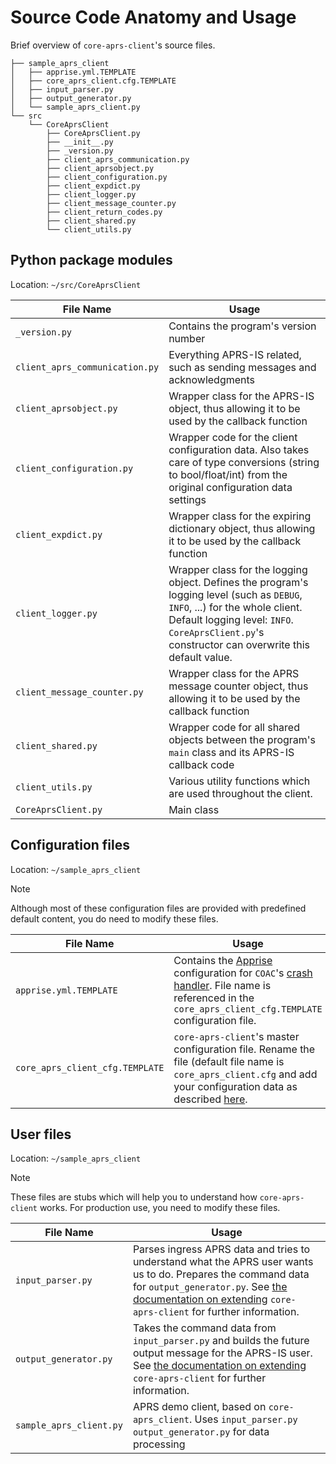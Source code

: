 # Source Code Anatomy and Usage

Brief overview of `core-aprs-client`'s source files. 

```
├── sample_aprs_client
│   ├── apprise.yml.TEMPLATE
│   ├── core_aprs_client.cfg.TEMPLATE
│   ├── input_parser.py
│   ├── output_generator.py
│   └── sample_aprs_client.py
└── src
    └── CoreAprsClient
        ├── CoreAprsClient.py
        ├── __init__.py
        ├── _version.py
        ├── client_aprs_communication.py
        ├── client_aprsobject.py
        ├── client_configuration.py
        ├── client_expdict.py
        ├── client_logger.py
        ├── client_message_counter.py
        ├── client_return_codes.py
        ├── client_shared.py
        └── client_utils.py
```

## Python package modules

Location: `~/src/CoreAprsClient`

| File Name                       | Usage                                                                                                                                                                                                                             |
|---------------------------------|-----------------------------------------------------------------------------------------------------------------------------------------------------------------------------------------------------------------------------------|
| `_version.py`                   | Contains the program's version number                                                                                                                                                                                             |
| `client_aprs_communication.py`  | Everything APRS-IS related, such as sending messages and acknowledgments                                                                                                                                                          |
| `client_aprsobject.py`          | Wrapper class for the APRS-IS object, thus allowing it to be used by the callback function                                                                                                                                        |
| `client_configuration.py`       | Wrapper code for the client configuration data. Also takes care of type conversions (string to bool/float/int) from the original configuration data settings                                                                      |
| `client_expdict.py`             | Wrapper class for the expiring dictionary object, thus allowing it to be used by the callback function                                                                                                                            |
| `client_logger.py`              | Wrapper class for the logging object. Defines the program's logging level (such as `DEBUG`, `INFO`, ...) for the whole client. Default logging level: `INFO`. `CoreAprsClient.py`'s constructor can overwrite this default value. |
| `client_message_counter.py`     | Wrapper class for the APRS message counter object, thus allowing it to be used by the callback function                                                                                                                           |
| `client_shared.py`              | Wrapper code for all shared objects between the program's `main` class and its APRS-IS callback code                                                                                                                              |
| `client_utils.py`               | Various utility functions which are used throughout the client.                                                                                                                                                                   |
| `CoreAprsClient.py`             | Main class                                                                                                                                                                                                                        |

## Configuration files 

Location: `~/sample_aprs_client`

>[!NOTE]
>Although most of these configuration files are provided with predefined default content, you do need to modify these files.

| File Name                       | Usage                                                                                                                                                                                                                                           |
|---------------------------------|-------------------------------------------------------------------------------------------------------------------------------------------------------------------------------------------------------------------------------------------------|
| `apprise.yml.TEMPLATE`          | Contains the [Apprise](https://www.github.com/caronc/apprise) configuration for `COAC`'s [crash handler](configuration_subsections/config_crash_handler.md). File name is referenced in the `core_aprs_client_cfg.TEMPLATE` configuration file. |
| `core_aprs_client_cfg.TEMPLATE` | `core-aprs-client`'s master configuration file. Rename the file (default file name is `core_aprs_client.cfg` and add your configuration data as described [here](configuration.md).                                                             |

## User files

Location: `~/sample_aprs_client`

>[!NOTE]
>These files are stubs which will help you to understand how `core-aprs-client` works. For production use, you need to modify these files.

| File Name               | Usage                                                                                                                                                                                                                                    |
|-------------------------|------------------------------------------------------------------------------------------------------------------------------------------------------------------------------------------------------------------------------------------|
| `input_parser.py`       | Parses ingress APRS data and tries to understand what the APRS user wants us to do. Prepares the command data for `output_generator.py`. See [the documentation on extending](framework_usage.md) `core-aprs-client` for further information. |
| `output_generator.py`   | Takes the command data from `input_parser.py` and builds the future output message for the APRS-IS user. See [the documentation on extending](framework_usage.md) `core-aprs-client` for further information.                                 |
| `sample_aprs_client.py` | APRS demo client, based on `core-aprs_client`. Uses `input_parser.py` `output_generator.py` for data processing                                                                                                                          |
